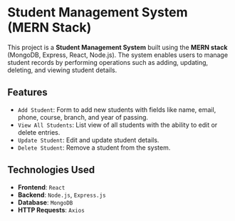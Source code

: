 # Student Management System (MERN Stack)

This project is a **Student Management System** built using the **MERN stack** (MongoDB, Express, React, Node.js). The system enables users to manage student records by performing operations such as adding, updating, deleting, and viewing student details.

## Features

- `Add Student`: Form to add new students with fields like name, email, phone, course, branch, and year of passing.
- `View All Students`: List view of all students with the ability to edit or delete entries.
- `Update Student`: Edit and update student details.
- `Delete Student`: Remove a student from the system.

## Technologies Used

- **Frontend**: `React`
- **Backend**: `Node.js`, `Express.js`
- **Database**: `MongoDB`
- **HTTP Requests**: `Axios`

